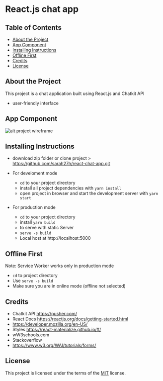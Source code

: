 # React.js chat app

## Table of Contents

- [About the Project](#about-the-project)
- [App Component](#app-component)
- [Installing Instructions](#installing-instructions)
- [ Offline First ](#offline-first)
- [Credits](#credits)
- [License](#license)

## About the Project

This project is a chat application built using React.js and Chatkit API

- user-friendly interface

## App Component

![alt project wireframe](https://github.com/sarah27h/react-chat-app/master/react-chat-app.png)

## Installing Instructions

- download zip folder or clone project > https://github.com/sarah27h/react-chat-app.git

- For develoment mode

  - `cd` to your project directory
  - install all project dependencies with `yarn install`
  - open project in browser and start the development server with `yarn start`

- For production mode
  - `cd` to your project directory
  - install `yarn build`
  - to serve with static Server
  - `serve -s build`
  - Local host at http://localhost:5000

## Offline First

Note: Service Worker works only in production mode

- `cd` to project directory
- Use `serve -s build`
- Make sure you are in online mode (offline not selected)

## Credits

- Chatkit API https://pusher.com/
- React Docs https://reactjs.org/docs/getting-started.html
- https://developer.mozilla.org/en-US/
- Styles https://react-materialize.github.io/#/
- wW3schools.com
- Stackoverflow
- https://www.w3.org/WAI/tutorials/forms/

## License

This project is licensed under the terms of the <a href="https://choosealicense.com/licenses/mit/" rel="nofollow">MIT</a> license.
